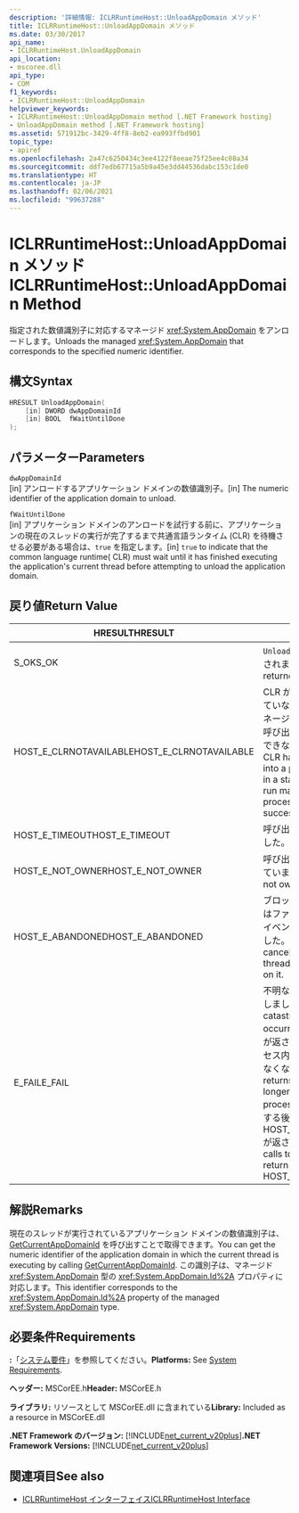 ```yaml
---
description: '詳細情報: ICLRRuntimeHost::UnloadAppDomain メソッド'
title: ICLRRuntimeHost::UnloadAppDomain メソッド
ms.date: 03/30/2017
api_name:
- ICLRRuntimeHost.UnloadAppDomain
api_location:
- mscoree.dll
api_type:
- COM
f1_keywords:
- ICLRRuntimeHost::UnloadAppDomain
helpviewer_keywords:
- ICLRRuntimeHost::UnloadAppDomain method [.NET Framework hosting]
- UnloadAppDomain method [.NET Framework hosting]
ms.assetid: 571912bc-3429-4ff8-8eb2-ea993ffbd901
topic_type:
- apiref
ms.openlocfilehash: 2a47c6250434c3ee4122f8eeae75f25ee4c08a34
ms.sourcegitcommit: ddf7edb67715a5b9a45e3dd44536dabc153c1de0
ms.translationtype: HT
ms.contentlocale: ja-JP
ms.lasthandoff: 02/06/2021
ms.locfileid: "99637288"
---
```

# <a name="iclrruntimehostunloadappdomain-method"></a><span data-ttu-id="915c2-103">ICLRRuntimeHost::UnloadAppDomain メソッド</span><span class="sxs-lookup"><span data-stu-id="915c2-103">ICLRRuntimeHost::UnloadAppDomain Method</span></span>

<span data-ttu-id="915c2-104">指定された数値識別子に対応するマネージド <xref:System.AppDomain> をアンロードします。</span><span class="sxs-lookup"><span data-stu-id="915c2-104">Unloads the managed <xref:System.AppDomain> that corresponds to the specified numeric identifier.</span></span>  
  
## <a name="syntax"></a><span data-ttu-id="915c2-105">構文</span><span class="sxs-lookup"><span data-stu-id="915c2-105">Syntax</span></span>  
  
```cpp  
HRESULT UnloadAppDomain(  
    [in] DWORD dwAppDomainId  
    [in] BOOL  fWaitUntilDone  
);  
```  
  
## <a name="parameters"></a><span data-ttu-id="915c2-106">パラメーター</span><span class="sxs-lookup"><span data-stu-id="915c2-106">Parameters</span></span>  

 `dwAppDomainId`  
 <span data-ttu-id="915c2-107">[in] アンロードするアプリケーション ドメインの数値識別子。</span><span class="sxs-lookup"><span data-stu-id="915c2-107">[in] The numeric identifier of the application domain to unload.</span></span>  
  
 `fWaitUntilDone`  
 <span data-ttu-id="915c2-108">[in] アプリケーション ドメインのアンロードを試行する前に、アプリケーションの現在のスレッドの実行が完了するまで共通言語ランタイム (CLR) を待機させる必要がある場合は、`true` を指定します。</span><span class="sxs-lookup"><span data-stu-id="915c2-108">[in] `true` to indicate that the common language runtime( CLR) must wait until it has finished executing the application's current thread before attempting to unload the application domain.</span></span>  
  
## <a name="return-value"></a><span data-ttu-id="915c2-109">戻り値</span><span class="sxs-lookup"><span data-stu-id="915c2-109">Return Value</span></span>  
  
|<span data-ttu-id="915c2-110">HRESULT</span><span class="sxs-lookup"><span data-stu-id="915c2-110">HRESULT</span></span>|<span data-ttu-id="915c2-111">説明</span><span class="sxs-lookup"><span data-stu-id="915c2-111">Description</span></span>|  
|-------------|-----------------|  
|<span data-ttu-id="915c2-112">S_OK</span><span class="sxs-lookup"><span data-stu-id="915c2-112">S_OK</span></span>|<span data-ttu-id="915c2-113">`UnloadAppDomain` が正常に返されました。</span><span class="sxs-lookup"><span data-stu-id="915c2-113">`UnloadAppDomain` returned successfully.</span></span>|  
|<span data-ttu-id="915c2-114">HOST_E_CLRNOTAVAILABLE</span><span class="sxs-lookup"><span data-stu-id="915c2-114">HOST_E_CLRNOTAVAILABLE</span></span>|<span data-ttu-id="915c2-115">CLR がプロセスに読み込まれていない、または CLR が、マネージド コードを実行したり呼び出しを正常に処理したりできない状態にあります。</span><span class="sxs-lookup"><span data-stu-id="915c2-115">The CLR has not been loaded into a process, or the CLR is in a state in which it cannot run managed code or process the call successfully.</span></span>|  
|<span data-ttu-id="915c2-116">HOST_E_TIMEOUT</span><span class="sxs-lookup"><span data-stu-id="915c2-116">HOST_E_TIMEOUT</span></span>|<span data-ttu-id="915c2-117">呼び出しがタイムアウトしました。</span><span class="sxs-lookup"><span data-stu-id="915c2-117">The call timed out.</span></span>|  
|<span data-ttu-id="915c2-118">HOST_E_NOT_OWNER</span><span class="sxs-lookup"><span data-stu-id="915c2-118">HOST_E_NOT_OWNER</span></span>|<span data-ttu-id="915c2-119">呼び出し元はロックを所有していません。</span><span class="sxs-lookup"><span data-stu-id="915c2-119">The caller does not own the lock.</span></span>|  
|<span data-ttu-id="915c2-120">HOST_E_ABANDONED</span><span class="sxs-lookup"><span data-stu-id="915c2-120">HOST_E_ABANDONED</span></span>|<span data-ttu-id="915c2-121">ブロックされたスレッドまたはファイバーが待機しているイベントがキャンセルされました。</span><span class="sxs-lookup"><span data-stu-id="915c2-121">An event was canceled while a blocked thread or fiber was waiting on it.</span></span>|  
|<span data-ttu-id="915c2-122">E_FAIL</span><span class="sxs-lookup"><span data-stu-id="915c2-122">E_FAIL</span></span>|<span data-ttu-id="915c2-123">不明な壊滅的なエラーが発生しました。</span><span class="sxs-lookup"><span data-stu-id="915c2-123">An unknown catastrophic failure occurred.</span></span> <span data-ttu-id="915c2-124">メソッドで E_FAIL が返される場合、CLR をプロセス内で使用することはできなくなります。</span><span class="sxs-lookup"><span data-stu-id="915c2-124">If a method returns E_FAIL, the CLR is no longer usable within the process.</span></span> <span data-ttu-id="915c2-125">ホスト メソッドに対する後続の呼び出しでは HOST_E_CLRNOTAVAILABLE が返されます。</span><span class="sxs-lookup"><span data-stu-id="915c2-125">Subsequent calls to hosting methods return HOST_E_CLRNOTAVAILABLE.</span></span>|  
  
## <a name="remarks"></a><span data-ttu-id="915c2-126">解説</span><span class="sxs-lookup"><span data-stu-id="915c2-126">Remarks</span></span>  

 <span data-ttu-id="915c2-127">現在のスレッドが実行されているアプリケーション ドメインの数値識別子は、[GetCurrentAppDomainId](iclrruntimehost-getcurrentappdomainid-method.md) を呼び出すことで取得できます。</span><span class="sxs-lookup"><span data-stu-id="915c2-127">You can get the numeric identifier of the application domain in which the current thread is executing by calling [GetCurrentAppDomainId](iclrruntimehost-getcurrentappdomainid-method.md).</span></span> <span data-ttu-id="915c2-128">この識別子は、マネージド <xref:System.AppDomain> 型の <xref:System.AppDomain.Id%2A> プロパティに対応します。</span><span class="sxs-lookup"><span data-stu-id="915c2-128">This identifier corresponds to the <xref:System.AppDomain.Id%2A> property of the managed <xref:System.AppDomain> type.</span></span>  
  
## <a name="requirements"></a><span data-ttu-id="915c2-129">必要条件</span><span class="sxs-lookup"><span data-stu-id="915c2-129">Requirements</span></span>  

 <span data-ttu-id="915c2-130">**:**「[システム要件](../../get-started/system-requirements.md)」を参照してください。</span><span class="sxs-lookup"><span data-stu-id="915c2-130">**Platforms:** See [System Requirements](../../get-started/system-requirements.md).</span></span>  
  
 <span data-ttu-id="915c2-131">**ヘッダー:** MSCorEE.h</span><span class="sxs-lookup"><span data-stu-id="915c2-131">**Header:** MSCorEE.h</span></span>  
  
 <span data-ttu-id="915c2-132">**ライブラリ:** リソースとして MSCorEE.dll に含まれている</span><span class="sxs-lookup"><span data-stu-id="915c2-132">**Library:** Included as a resource in MSCorEE.dll</span></span>  
  
 <span data-ttu-id="915c2-133">**.NET Framework のバージョン:** [!INCLUDE[net_current_v20plus](../../../../includes/net-current-v20plus-md.md)]</span><span class="sxs-lookup"><span data-stu-id="915c2-133">**.NET Framework Versions:** [!INCLUDE[net_current_v20plus](../../../../includes/net-current-v20plus-md.md)]</span></span>  
  
## <a name="see-also"></a><span data-ttu-id="915c2-134">関連項目</span><span class="sxs-lookup"><span data-stu-id="915c2-134">See also</span></span>

- [<span data-ttu-id="915c2-135">ICLRRuntimeHost インターフェイス</span><span class="sxs-lookup"><span data-stu-id="915c2-135">ICLRRuntimeHost Interface</span></span>](iclrruntimehost-interface.md)
